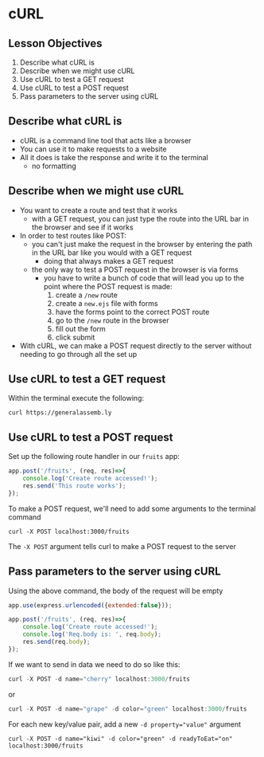 # cURL

<!--SEI1 5:40 -->

## Lesson Objectives

1. Describe what cURL is
1. Describe when we might use cURL
1. Use cURL to test a GET request
1. Use cURL to test a POST request
1. Pass parameters to the server using cURL

## Describe what cURL is

- cURL is a command line tool that acts like a browser
- You can use it to make requests to a website
- All it does is take the response and write it to the terminal
    - no formatting

## Describe when we might use cURL

- You want to create a route and test that it works
    - with a GET request, you can just type the route into the URL bar in the browser and see if it works
- In order to test routes like POST:
    - you can't just make the request in the browser by entering the path in the URL bar like you would with a GET request
        - doing that always makes a GET request
    - the only way to test a POST request in the browser is via forms
        - you have to write a bunch of code that will lead you up to the point where the POST request is made:
            1. create a `/new` route
            1. create a `new.ejs` file with forms
            1. have the forms point to the correct POST route
            1. go to the `/new` route in the browser
            1. fill out the form
            1. click submit
- With cURL, we can make a POST request directly to the server without needing to go through all the set up

## Use cURL to test a GET request

Within the terminal execute the following:

```
curl https://generalassemb.ly
```

## Use cURL to test a POST request

Set up the following route handler in our `fruits` app:

```javascript
app.post('/fruits', (req, res)=>{
    console.log('Create route accessed!');
    res.send('This route works');
});
```

To make a POST request, we'll need to add some arguments to the terminal command

```
curl -X POST localhost:3000/fruits
```

The `-X POST` argument tells curl to make a POST request to the server

## Pass parameters to the server using cURL

Using the above command, the body of the request will be empty

```javascript
app.use(express.urlencoded({extended:false}));

app.post('/fruits', (req, res)=>{
    console.log('Create route accessed!');
    console.log('Req.body is: ', req.body);
    res.send(req.body);
});
```

If we want to send in data we need to do so like this:

```javascript
curl -X POST -d name="cherry" localhost:3000/fruits
```

or

```javascript
curl -X POST -d name="grape" -d color="green" localhost:3000/fruits
```

For each new key/value pair, add a new `-d property="value"` argument

```
curl -X POST -d name="kiwi" -d color="green" -d readyToEat="on" localhost:3000/fruits
```
